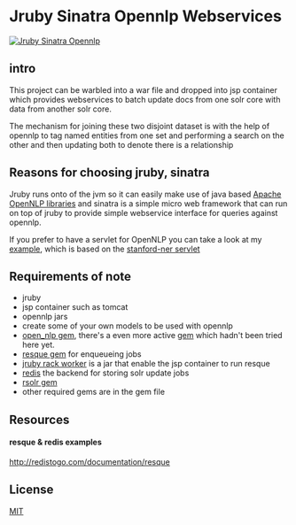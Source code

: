 # Jruby Sinatra Opennlp Webservices
[![Jruby Sinatra Opennlp](https://raw.github.com/spatzle/jruby_sinatra_nlp/master/app/static/images/relevant.jpg)]()


## intro 
This project can be warbled into a war file
and dropped into jsp container which provides webservices to batch update docs from one solr core with data from another solr core.

The mechanism for joining these two disjoint dataset is with the help of opennlp to tag named entities from one set and performing a search on the other and then updating both to denote there is a relationship

## Reasons for choosing jruby, sinatra

Jruby runs onto of the jvm so it can easily make use of java based [Apache OpenNLP libraries](https://opennlp.apache.org/) and sinatra is a simple micro web framework that can run on top of jruby to provide simple webservice interface for queries against opennlp.

If you prefer to have a servlet for OpenNLP you can take a look at my [example](https://gist.github.com/spatzle/1104702), which is based on the [stanford-ner servlet](stanford-ner)

## Requirements of note
* jruby 
* jsp container such as tomcat
* opennlp jars
* create some of your own models to be used with opennlp
* [open_nlp gem](https://github.com/hck/open_nlp), there's a even more active [gem](https://github.com/louismullie/open-nlp#readme) which hadn't been tried here yet.
* [resque gem](https://github.com/defunkt/resque) for enqueueing jobs
* [jruby rack worker](https://github.com/kares/jruby-rack-worker) is a jar that enable the jsp container to run resque
* [redis](http://redis.io/) the backend for storing solr update jobs
* [rsolr gem](https://github.com/mwmitchell/rsolr)
* other required gems are in the gem file


## Resources
#### resque & redis examples
http://redistogo.com/documentation/resque



## License
[MIT](http://joyceschan.mit-license.org/)

